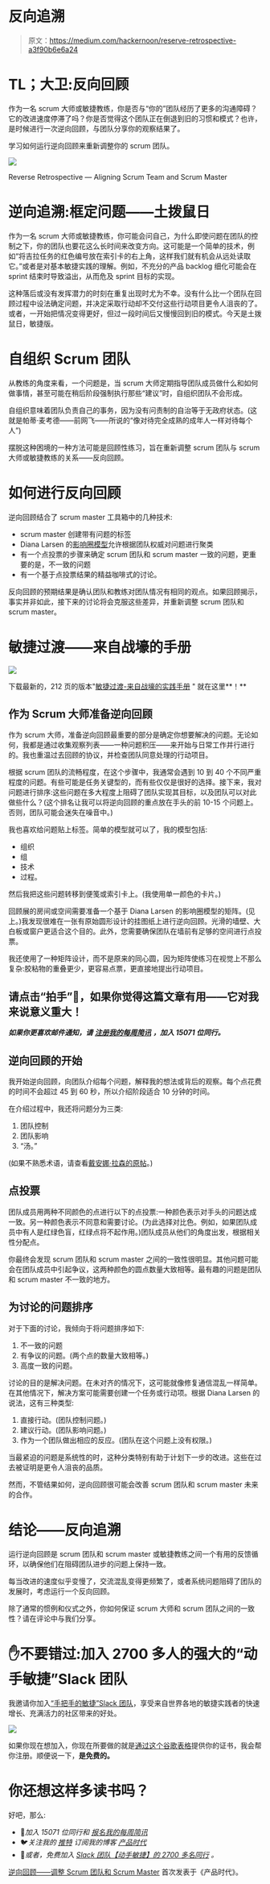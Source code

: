# 反向追溯

> 原文：<https://medium.com/hackernoon/reserve-retrospective-a3f90b6e6a24>

# TL；大卫:反向回顾

作为一名 scrum 大师或敏捷教练，你是否与“你的”团队经历了更多的沟通障碍？它的改进速度停滞了吗？你是否觉得这个团队正在倒退到旧的习惯和模式？也许，是时候进行一次逆向回顾，与团队分享你的观察结果了。

学习如何运行逆向回顾来重新调整你的 scrum 团队。

[![](img/23dcc8c842e9d54bfdef28f3a16816a9.png)](https://age-of-product.com/reverse-retrospective/)

Reverse Retrospective — Aligning Scrum Team and Scrum Master

# 逆向追溯:框定问题——土拨鼠日

作为一名 scrum 大师或敏捷教练，你可能会问自己，为什么即使问题在团队的控制之下，你的团队也要花这么长时间来改变方向。这可能是一个简单的技术，例如“将吉拉任务的红色编号放在索引卡的右上角，这样我们就有机会从远处读取它。”或者是对基本敏捷实践的理解。例如，不充分的产品 backlog 细化可能会在 sprint 结束时导致溢出，从而危及 sprint 目标的实现。

这种落后或没有发挥潜力的时刻在重复出现时尤为不幸。没有什么比一个团队在回顾过程中设法确定问题，并决定采取行动却不交付这些行动项目更令人沮丧的了。或者，一开始把情况变得更好，但过一段时间后又慢慢回到旧的模式。今天是土拨鼠日，敏捷版。

# 自组织 Scrum 团队

从教练的角度来看，一个问题是，当 scrum 大师定期指导团队成员做什么和如何做事情，甚至可能在稍后阶段强制执行那些“建议”时，自组织团队不会形成。

自组织意味着团队负责自己的事务，因为没有问责制的自治等于无政府状态。(这就是帕蒂·麦考德——前网飞——所说的“像对待完全成熟的成年人一样对待每个人”)

摆脱这种困境的一种方法可能是回顾性练习，旨在重新调整 scrum 团队与 scrum 大师或敏捷教练的关系——反向回顾。

# 如何进行反向回顾

逆向回顾结合了 scrum master 工具箱中的几种技术:

*   scrum master 创建带有问题的标签
*   Diana Larsen 的[影响圈模型](https://www.futureworksconsulting.com/blog/2010/07/26/circles-and-soup/)允许根据团队权威对问题进行聚类
*   有一个点投票的步骤来确定 scrum 团队和 scrum master 一致的问题，更重要的是，不一致的问题
*   有一个基于点投票结果的精益咖啡式的讨论。

反向回顾的预期结果是确认团队和教练对团队情况有相同的观点。如果回顾揭示，事实并非如此，接下来的讨论将会克服这些差异，并重新调整 scrum 团队和 scrum master。

# 敏捷过渡——来自战壕的手册

[![](img/6d26731c877c12ae906546062e2fc7a8.png)](https://age-of-product.com/download-agile-transition-hands-guide-trenches/)

下载最新的，212 页的版本"[敏捷过渡-来自战壕的实践手册](https://age-of-product.com/download-agile-transition-hands-guide-trenches/) " 就在这里**！**

## 作为 Scrum 大师准备逆向回顾

作为 scrum 大师，准备逆向回顾最重要的部分是确定你想要解决的问题。无论如何，我都是通过收集观察列表——一种问题积压——来开始与日常工作并行进行的。我也重温过去回顾的协议，并检查团队同意处理的行动项目。

根据 scrum 团队的流畅程度，在这个步骤中，我通常会遇到 10 到 40 个不同严重程度的问题。有些可能是任务关键型的，而有些仅仅是很好的选择。接下来，我对问题进行排序:这些问题在多大程度上阻碍了团队实现其目标，以及团队可以对此做些什么？(这个排名让我可以将逆向回顾的重点放在手头的前 10-15 个问题上。否则，团队可能会迷失在噪音中。)

我也喜欢给问题贴上标签。简单的模型就可以了，我的模型包括:

*   组织
*   组
*   技术
*   过程。

然后我把这些问题转移到便笺或索引卡上。(我使用单一颜色的卡片。)

回顾展的房间或空间需要准备一个基于 Diana Larsen 的影响圈模型的矩阵。(见上。)我发现很难在一张有原始圆形设计的挂图纸上进行逆向回顾。光滑的墙壁、大白板或窗户更适合这个目的。此外，您需要确保团队在墙前有足够的空间进行点投票。

我还使用了一种矩阵设计，而不是原来的同心圆，因为矩阵使练习在视觉上不那么复杂:胶粘物的重叠更少，更容易点票，更直接地提出行动项目。

## 请点击“拍手”👏，如果你觉得这篇文章有用——它对我来说意义重大！

***如果你更喜欢邮件通知，请*** [***注册我的每周简讯***](https://age-of-product.com/subscribe/?ref=Food4ThoughtMedium) ***，加入 15071 位同行。***

## 逆向回顾的开始

我开始逆向回顾，向团队介绍每个问题，解释我的想法或背后的观察。每个点花费的时间不会超过 45 到 60 秒，所以介绍阶段适合 10 分钟的时间。

在介绍过程中，我还将问题分为三类:

1.  团队控制
2.  团队影响
3.  “汤。”

(如果不熟悉术语，请查看[戴安娜·拉森的原帖](https://www.futureworksconsulting.com/blog/2010/07/26/circles-and-soup/)。)

## 点投票

团队成员用两种不同颜色的点进行以下的点投票:一种颜色表示对手头的问题达成一致。另一种颜色表示不同意和需要讨论。(为此选择对比色。例如，如果团队成员中有人是红绿色盲，红绿点将不起作用。)团队成员从他们的角度出发，根据相关性分配点。

你最终会发现 scrum 团队和 scrum master 之间的一致性很明显。其他问题可能会在团队成员中引起争议，这两种颜色的圆点数量大致相等。最有趣的问题是团队和 scrum master 不一致的地方。

## 为讨论的问题排序

对于下面的讨论，我倾向于将问题排序如下:

1.  不一致的问题
2.  有争议的问题。(两个点的数量大致相等。)
3.  高度一致的问题。

讨论的目的是解决问题。在未对齐的情况下，这可能就像修复通信混乱一样简单。在其他情况下，解决方案可能需要创建一个任务或行动项。根据 Diana Larsen 的说法，这有三种类型:

1.  直接行动。(团队控制问题。)
2.  建议行动。(团队影响问题。)
3.  作为一个团队做出相应的反应。(团队在这个问题上没有权限。)

当最紧迫的问题是系统性的时，这种分类特别有助于计划下一步的改进。这些在过去被证明是更令人沮丧的品质。

然而，不管结果如何，逆向回顾很可能会改善 scrum 团队和 scrum master 未来的合作。

# 结论——反向追溯

运行逆向回顾是 scrum 团队和 scrum master 或敏捷教练之间一个有用的反馈循环，以确保他们在阻碍团队进步的问题上保持一致。

每当改进的速度似乎变慢了，交流混乱变得更频繁了，或者系统问题阻碍了团队的发展时，考虑运行一个反向回顾。

除了通常的惯例和仪式之外，你如何保证 scrum 大师和 scrum 团队之间的一致性？请在评论中与我们分享。

# ✋不要错过:加入 2700 多人的强大的“动手敏捷”Slack 团队

我邀请你加入[“手把手的敏捷”Slack 团队](https://goo.gl/forms/LObbRtSF9vvxN3CL2)，享受来自世界各地的敏捷实践者的快速增长、充满活力的社区带来的好处。

![](img/d94ad9240fd11adeee7b8bf93242ad8c.png)

如果你现在想加入，你现在所要做的就是[通过这个谷歌表格](https://goo.gl/forms/LObbRtSF9vvxN3CL2)提供你的证书，我会帮你注册。顺便说一下，**是免费的。**

# 你还想这样多读书吗？

好吧，那么:

*   📰*加入 15071 位同行和* [*报名我的每周简讯*](https://age-of-product.com/subscribe/?ref=Food4ThoughtMedium)
*   🐦*关注我的* [*推特*](https://twitter.com/stefanw) *订阅我的博客* [*产品时代*](https://age-of-product.com)
*   💬*或者，免费加入* [*Slack 团队【动手敏捷】的 2700 多名同行*](https://goo.gl/forms/XIsABn0fLn9O0hqg2) *。*

[逆向回顾——调整 Scrum 团队和 Scrum Master](https://age-of-product.com/reverse-retrospective/) 首次发表于《产品时代》。